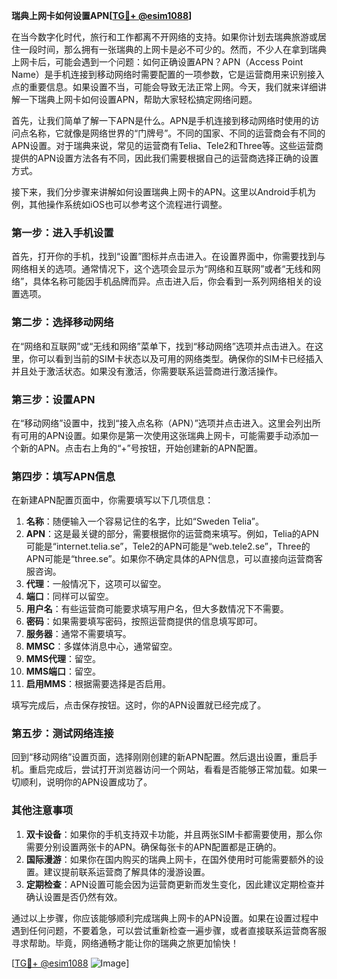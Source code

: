 **瑞典上网卡如何设置APN[[TG💪+ @esim1088](https://t.me/s/esim1088)]**

在当今数字化时代，旅行和工作都离不开网络的支持。如果你计划去瑞典旅游或居住一段时间，那么拥有一张瑞典的上网卡是必不可少的。然而，不少人在拿到瑞典上网卡后，可能会遇到一个问题：如何正确设置APN？APN（Access Point Name）是手机连接到移动网络时需要配置的一项参数，它是运营商用来识别接入点的重要信息。如果设置不当，可能会导致无法正常上网。今天，我们就来详细讲解一下瑞典上网卡如何设置APN，帮助大家轻松搞定网络问题。

首先，让我们简单了解一下APN是什么。APN是手机连接到移动网络时使用的访问点名称，它就像是网络世界的“门牌号”。不同的国家、不同的运营商会有不同的APN设置。对于瑞典来说，常见的运营商有Telia、Tele2和Three等。这些运营商提供的APN设置方法各有不同，因此我们需要根据自己的运营商选择正确的设置方式。

接下来，我们分步骤来讲解如何设置瑞典上网卡的APN。这里以Android手机为例，其他操作系统如iOS也可以参考这个流程进行调整。

### 第一步：进入手机设置

首先，打开你的手机，找到“设置”图标并点击进入。在设置界面中，你需要找到与网络相关的选项。通常情况下，这个选项会显示为“网络和互联网”或者“无线和网络”，具体名称可能因手机品牌而异。点击进入后，你会看到一系列网络相关的设置选项。

### 第二步：选择移动网络

在“网络和互联网”或“无线和网络”菜单下，找到“移动网络”选项并点击进入。在这里，你可以看到当前的SIM卡状态以及可用的网络类型。确保你的SIM卡已经插入并且处于激活状态。如果没有激活，你需要联系运营商进行激活操作。

### 第三步：设置APN

在“移动网络”设置中，找到“接入点名称（APN）”选项并点击进入。这里会列出所有可用的APN设置。如果你是第一次使用这张瑞典上网卡，可能需要手动添加一个新的APN。点击右上角的“+”号按钮，开始创建新的APN配置。

### 第四步：填写APN信息

在新建APN配置页面中，你需要填写以下几项信息：

1. **名称**：随便输入一个容易记住的名字，比如“Sweden Telia”。
2. **APN**：这是最关键的部分，需要根据你的运营商来填写。例如，Telia的APN可能是“internet.telia.se”，Tele2的APN可能是“web.tele2.se”，Three的APN可能是“three.se”。如果你不确定具体的APN信息，可以直接向运营商客服咨询。
3. **代理**：一般情况下，这项可以留空。
4. **端口**：同样可以留空。
5. **用户名**：有些运营商可能要求填写用户名，但大多数情况下不需要。
6. **密码**：如果需要填写密码，按照运营商提供的信息填写即可。
7. **服务器**：通常不需要填写。
8. **MMSC**：多媒体消息中心，通常留空。
9. **MMS代理**：留空。
10. **MMS端口**：留空。
11. **启用MMS**：根据需要选择是否启用。

填写完成后，点击保存按钮。这时，你的APN设置就已经完成了。

### 第五步：测试网络连接

回到“移动网络”设置页面，选择刚刚创建的新APN配置。然后退出设置，重启手机。重启完成后，尝试打开浏览器访问一个网站，看看是否能够正常加载。如果一切顺利，说明你的APN设置成功了。

### 其他注意事项

1. **双卡设备**：如果你的手机支持双卡功能，并且两张SIM卡都需要使用，那么你需要分别设置两张卡的APN。确保每张卡的APN配置都是正确的。
2. **国际漫游**：如果你在国内购买的瑞典上网卡，在国外使用时可能需要额外的设置。建议提前联系运营商了解具体的漫游设置。
3. **定期检查**：APN设置可能会因为运营商更新而发生变化，因此建议定期检查并确认设置是否仍然有效。

通过以上步骤，你应该能够顺利完成瑞典上网卡的APN设置。如果在设置过程中遇到任何问题，不要着急，可以尝试重新检查一遍步骤，或者直接联系运营商客服寻求帮助。毕竟，网络通畅才能让你的瑞典之旅更加愉快！

[[TG💪+ @esim1088](https://t.me/s/esim1088) ![Image](https://i.postimg.cc/4NQfJmqS/Snipaste-2025-05-13-00-14-12.png)]